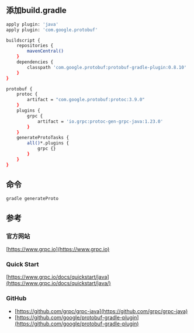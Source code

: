 
## 添加build.gradle

```bash
apply plugin: 'java'
apply plugin: 'com.google.protobuf'

buildscript {
    repositories {
        mavenCentral()
    }
    dependencies {
        classpath 'com.google.protobuf:protobuf-gradle-plugin:0.8.10'
    }
}

protobuf {
    protoc {
        artifact = "com.google.protobuf:protoc:3.9.0"
    }
    plugins {
        grpc {
            artifact = 'io.grpc:protoc-gen-grpc-java:1.23.0'
        }
    }
    generateProtoTasks {
        all()*.plugins {
            grpc {}
        }
    }
}
```

## 命令
```bash
gradle generateProto
```

## 参考
### 官方网站
[https://www.grpc.io](https://www.grpc.io)

### Quick Start
[https://www.grpc.io/docs/quickstart/java](https://www.grpc.io/docs/quickstart/java/)

### GitHub
- [https://github.com/grpc/grpc-java](https://github.com/grpc/grpc-java)
- [https://github.com/google/protobuf-gradle-plugin](https://github.com/google/protobuf-gradle-plugin)